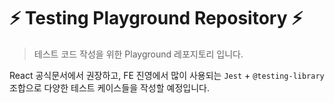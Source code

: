 # ⚡️ Testing Playground Repository ⚡️

> 테스트 코드 작성을 위한 Playground 레포지토리 입니다.

React 공식문서에서 권장하고, FE 진영에서 많이 사용되는 `Jest` + `@testing-library` 조합으로 다양한 테스트 케이스들을 작성할 예정입니다.
